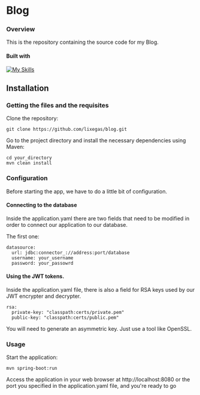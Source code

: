# Blog
### Overview

This is the repository containing the source code for my Blog.

#### Built with
[![My Skills](https://skillicons.dev/icons?i=java,spring,mysql&theme=light)](https://skillicons.dev)


## Installation
### Getting the files and the requisites
Clone the repository:

    git clone https://github.com/lixegas/blog.git
Go to the project directory and install the necessary dependencies using Maven:

    cd your_directory
    mvn clean install

### Configuration
Before starting the app, we have to do a little bit of configuration.

#### Connecting to the database
Inside the application.yaml there are two fields that need to be modified in order to connect our application to our database.

The first one:

    datasource:
      url: jdbc:connector_://address:port/database
      username: your_username
      password: your_passowrd

#### Using the JWT tokens.
Inside the application.yaml file, there is also a field for RSA keys used by our JWT encrypter and decrypter.

    rsa:
      private-key: "classpath:certs/private.pem"
      public-key: "classpath:certs/public.pem"
 You will need to generate an asymmetric key. Just use a tool like OpenSSL.
  
### Usage
Start the application:

    mvn spring-boot:run
      
Access the application in your web browser at http://localhost:8080 or the port you specified in the application.yaml file, and you're ready to go

